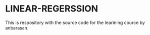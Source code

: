 # LINEAR-REGERSSION
This is respository with the source code for the learining cource by anbarasan.

